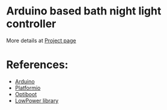 # Arduino based bath night light controller

More details at [Project page](https://hackaday.io/project/165131-arduino-based-bath-night-light-controller)

# References:

* [Arduino](https://www.arduino.cc/)
* [Platformio](https://platformio.org/)
* [Optiboot](https://github.com/Optiboot/optiboot/releases)
* [LowPower library](https://github.com/rocketscream/Low-Power)